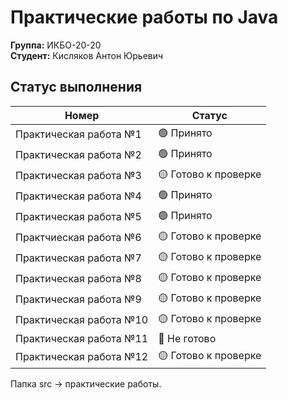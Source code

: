# Практические работы по Java 
**Группа:** ИКБО-20-20 <br>
**Студент:** Кисляков Антон Юрьевич
 
**Статус выполнения**
---
Номер          |  Статус
-----------------------------|----------------------
Практическая работа №1   | 🟢 Принято
Практическая работа №2   | 🟢 Принято
Практическая работа №3   | 🟡 Готово к проверке
Практическая работа №4   | 🟢 Принято
Практическая работа №5   | 🟢 Принято
Практчиеская работа №6   | 🟡 Готово к проверке
Практическая работа №7   | 🟡 Готово к проверке
Практическая работа №8   | 🟡 Готово к проверке
Практическая работа №9   | 🟡 Готово к проверке
Практическая работа №10  | 🟡 Готово к проверке
Практическая работа №11  | 🔴 Не готово
Практическая работа №12  | 🟡 Готово к проверке

Папка src -> практические работы.
